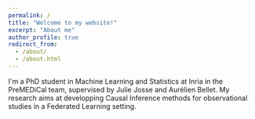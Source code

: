 ```yaml
---
permalink: /
title: "Welcome to my website!"
excerpt: "About me"
author_profile: true
redirect_from: 
  - /about/
  - /about.html
---
```


I'm a PhD student in Machine Learning and Statistics at Inria in the PreMEDiCal team, supervised by Julie Josse and Aurélien Bellet. My research aims at developping Causal Inference methods for observational studies in a Federated Learning setting. 

